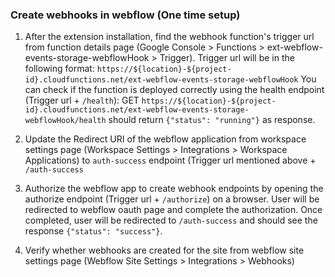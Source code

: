 ### Create webhooks in webflow (One time setup)

1. After the extension installation, find the webhook function's trigger url from function details page (Google Console > Functions > ext-webflow-events-storage-webflowHook > Trigger). Trigger url will be in the following format: `https://${location}-${project-id}.cloudfunctions.net/ext-webflow-events-storage-webflowHook`
   You can check if the function is deployed correctly using the health endpoint (Trigger url + `/health`): GET `https://${location}-${project-id}.cloudfunctions.net/ext-webflow-events-storage-webflowHook/health` should return `{"status": "running"}` as response.

2. Update the Redirect URI of the webflow application from workspace settings page (Workspace Settings > Integrations > Workspace Applications) to `auth-success` endpoint (Trigger url mentioned above + `/auth-success`
3. Authorize the webflow app to create webhook endpoints by opening the authorize endpoint (Trigger url + `/authorize`) on a browser. User will be redirected to webflow oauth page and complete the authorization. Once completed, user will be redirected to `/auth-success` and should see the response `{"status": "success"}`.
4. Verify whether webhooks are created for the site from webflow site settings page (Webflow Site Settings > Integrations > Webhooks)
